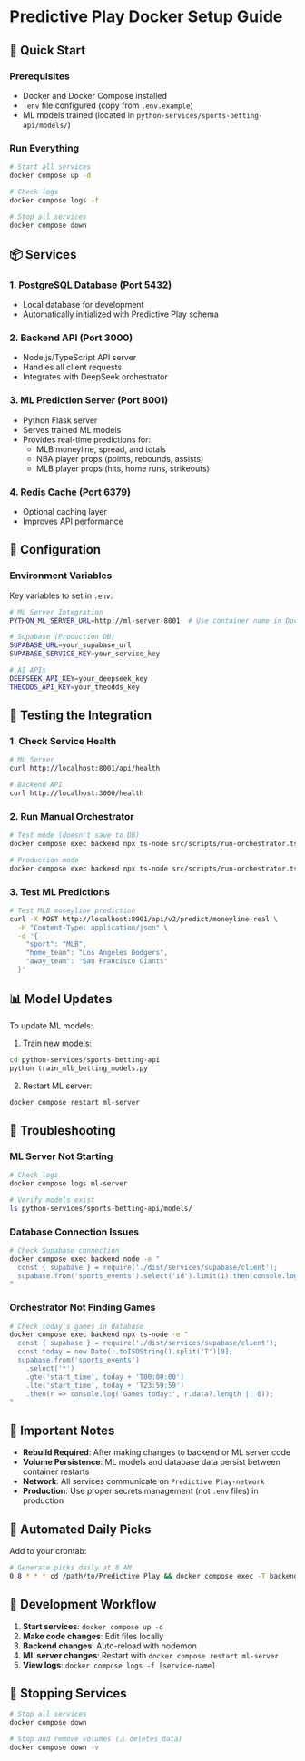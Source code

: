 # Predictive Play Docker Setup Guide

## 🚀 Quick Start

### Prerequisites
- Docker and Docker Compose installed
- `.env` file configured (copy from `.env.example`)
- ML models trained (located in `python-services/sports-betting-api/models/`)

### Run Everything
```bash
# Start all services
docker compose up -d

# Check logs
docker compose logs -f

# Stop all services
docker compose down
```

## 📦 Services

### 1. **PostgreSQL Database** (Port 5432)
- Local database for development
- Automatically initialized with Predictive Play schema

### 2. **Backend API** (Port 3000)
- Node.js/TypeScript API server
- Handles all client requests
- Integrates with DeepSeek orchestrator

### 3. **ML Prediction Server** (Port 8001)
- Python Flask server
- Serves trained ML models
- Provides real-time predictions for:
  - MLB moneyline, spread, and totals
  - NBA player props (points, rebounds, assists)
  - MLB player props (hits, home runs, strikeouts)

### 4. **Redis Cache** (Port 6379)
- Optional caching layer
- Improves API performance

## 🔧 Configuration

### Environment Variables
Key variables to set in `.env`:

```bash
# ML Server Integration
PYTHON_ML_SERVER_URL=http://ml-server:8001  # Use container name in Docker

# Supabase (Production DB)
SUPABASE_URL=your_supabase_url
SUPABASE_SERVICE_KEY=your_service_key

# AI APIs
DEEPSEEK_API_KEY=your_deepseek_key
THEODDS_API_KEY=your_theodds_key
```

## 🎯 Testing the Integration

### 1. **Check Service Health**
```bash
# ML Server
curl http://localhost:8001/api/health

# Backend API
curl http://localhost:3000/health
```

### 2. **Run Manual Orchestrator**
```bash
# Test mode (doesn't save to DB)
docker compose exec backend npx ts-node src/scripts/run-orchestrator.ts --test

# Production mode
docker compose exec backend npx ts-node src/scripts/run-orchestrator.ts
```

### 3. **Test ML Predictions**
```bash
# Test MLB moneyline prediction
curl -X POST http://localhost:8001/api/v2/predict/moneyline-real \
  -H "Content-Type: application/json" \
  -d '{
    "sport": "MLB",
    "home_team": "Los Angeles Dodgers",
    "away_team": "San Francisco Giants"
  }'
```

## 📊 Model Updates

To update ML models:

1. Train new models:
```bash
cd python-services/sports-betting-api
python train_mlb_betting_models.py
```

2. Restart ML server:
```bash
docker compose restart ml-server
```

## 🐛 Troubleshooting

### ML Server Not Starting
```bash
# Check logs
docker compose logs ml-server

# Verify models exist
ls python-services/sports-betting-api/models/
```

### Database Connection Issues
```bash
# Check Supabase connection
docker compose exec backend node -e "
  const { supabase } = require('./dist/services/supabase/client');
  supabase.from('sports_events').select('id').limit(1).then(console.log);
"
```

### Orchestrator Not Finding Games
```bash
# Check today's games in database
docker compose exec backend npx ts-node -e "
  const { supabase } = require('./dist/services/supabase/client');
  const today = new Date().toISOString().split('T')[0];
  supabase.from('sports_events')
    .select('*')
    .gte('start_time', today + 'T00:00:00')
    .lte('start_time', today + 'T23:59:59')
    .then(r => console.log('Games today:', r.data?.length || 0));
"
```

## 🚨 Important Notes

- **Rebuild Required**: After making changes to backend or ML server code
- **Volume Persistence**: ML models and database data persist between container restarts
- **Network**: All services communicate on `Predictive Play-network`
- **Production**: Use proper secrets management (not `.env` files) in production

## 📅 Automated Daily Picks

Add to your crontab:
```bash
# Generate picks daily at 8 AM
0 8 * * * cd /path/to/Predictive Play && docker compose exec -T backend npx ts-node src/scripts/run-orchestrator.ts
```

## 🔄 Development Workflow

1. **Start services**: `docker compose up -d`
2. **Make code changes**: Edit files locally
3. **Backend changes**: Auto-reload with nodemon
4. **ML server changes**: Restart with `docker compose restart ml-server`
5. **View logs**: `docker compose logs -f [service-name]`

## 🛑 Stopping Services

```bash
# Stop all services
docker compose down

# Stop and remove volumes (⚠️ deletes data)
docker compose down -v
``` 